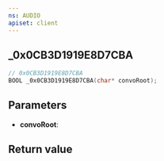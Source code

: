 ```yaml
---
ns: AUDIO
apiset: client
---
```

## _0x0CB3D1919E8D7CBA

```c
// 0x0CB3D1919E8D7CBA
BOOL _0x0CB3D1919E8D7CBA(char* convoRoot);
```


## Parameters
* **convoRoot**:

## Return value